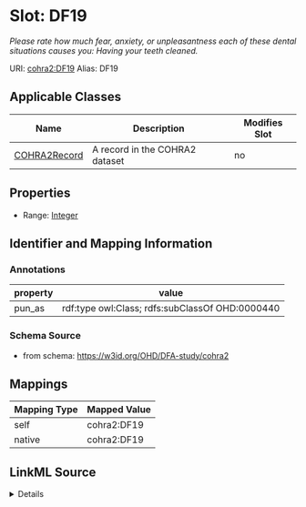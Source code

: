 

# Slot: DF19 


_Please rate how much fear, anxiety, or unpleasantness each of these dental situations causes you: Having your teeth cleaned._





URI: [cohra2:DF19](https://w3id.org/OHD/DFA-study/cohra2/DF19)
Alias: DF19

<!-- no inheritance hierarchy -->





## Applicable Classes

| Name | Description | Modifies Slot |
| --- | --- | --- |
| [COHRA2Record](COHRA2Record.md) | A record in the COHRA2 dataset |  no  |







## Properties

* Range: [Integer](Integer.md)





## Identifier and Mapping Information





### Annotations

| property | value |
| --- | --- |
| pun_as | rdf:type owl:Class; rdfs:subClassOf OHD:0000440 |




### Schema Source


* from schema: https://w3id.org/OHD/DFA-study/cohra2




## Mappings

| Mapping Type | Mapped Value |
| ---  | ---  |
| self | cohra2:DF19 |
| native | cohra2:DF19 |




## LinkML Source

<details>
```yaml
name: DF19
annotations:
  pun_as:
    tag: pun_as
    value: rdf:type owl:Class; rdfs:subClassOf OHD:0000440
description: 'Please rate how much fear, anxiety, or unpleasantness each of these
  dental situations causes you: Having your teeth cleaned.'
from_schema: https://w3id.org/OHD/DFA-study/cohra2
rank: 1000
alias: DF19
domain_of:
- COHRA2Record
range: integer

```
</details>